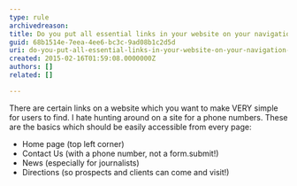 ```yaml
---
type: rule
archivedreason: 
title: Do you put all essential links in your website on your navigation bar?
guid: 68b1514e-7eea-4ee6-bc3c-9ad08b1c2d5d
uri: do-you-put-all-essential-links-in-your-website-on-your-navigation-bar
created: 2015-02-16T01:59:08.0000000Z
authors: []
related: []

---
```



<p>
                    There are certain links on a website which you want to make 
     VERY simple for users to find. I hate hunting around on a 
     site for a phone numbers. These are the basics which should 
     be easily accessible from every page&#58;
                </p><ul><li>Home page (top left corner)</li><li>Contact Us (with a phone number, not a form.submit!)</li><li>News (especially for journalists)</li><li>Directions (so prospects and clients can come and 
     visit!)</li></ul>
<br><excerpt class='endintro'></excerpt><br>



